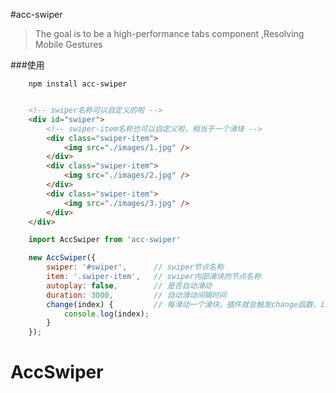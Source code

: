 #acc-swiper 

> The goal is to be a high-performance tabs component ,Resolving Mobile Gestures

###使用
```
    npm install acc-swiper
```


```html

    <!-- swiper名称可以自定义的啦 -->
    <div id="swiper">
        <!-- swiper-item名称也可以自定义啦，相当于一个滑块 -->
        <div class="swiper-item">
            <img src="./images/1.jpg" />
        </div>
        <div class="swiper-item">
            <img src="./images/2.jpg" />
        </div>
        <div class="swiper-item">
            <img src="./images/3.jpg" />
        </div>
    </div>
```
```js
    import AccSwiper from 'acc-swiper'

    new AccSwiper({
        swiper: '#swiper',		// swiper节点名称
        item: '.swiper-item',	// swiper内部滑块的节点名称
        autoplay: false,		// 是否自动滑动
        duration: 3000,			// 自动滑动间隔时间
        change(index) {			// 每滑动一个滑块，插件就会触发change函数，index表示当前的滑块下标
            console.log(index);
        }
    });

```

# AccSwiper
